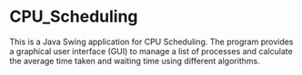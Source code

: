 # CPU_Scheduling
This is a Java Swing application for CPU Scheduling. The program provides a graphical user interface (GUI) to manage a list of processes and calculate the average time taken and waiting time using different algorithms.
